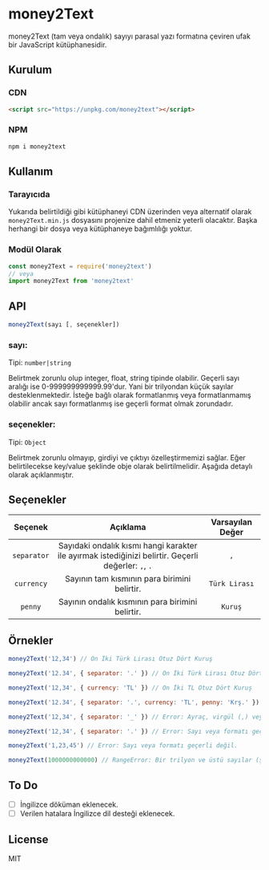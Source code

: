 # money2Text

money2Text (tam veya ondalık) sayıyı parasal yazı formatına çeviren ufak bir JavaScript kütüphanesidir.

## Kurulum

### CDN

```html
<script src="https://unpkg.com/money2text"></script>
```

### NPM

```sh
npm i money2text
```

## Kullanım

### Tarayıcıda

Yukarıda belirtildiği gibi kütüphaneyi CDN üzerinden veya alternatif olarak `money2Text.min.js` dosyasını projenize dahil etmeniz yeterli olacaktır. Başka herhangi bir dosya veya kütüphaneye bağımlılığı yoktur.

### Modül Olarak

```javascript
const money2Text = require('money2text')
// veya
import money2Text from 'money2text'
```

## API

```javascript
money2Text(sayı [, seçenekler])
```

### sayı:

Tipi: `number|string`

Belirtmek zorunlu olup integer, float, string tipinde olabilir. Geçerli sayı aralığı ise 0-999999999999.99'dur. Yani bir trilyondan küçük sayılar desteklenmektedir. İsteğe bağlı olarak formatlanmış veya formatlanmamış olabilir ancak sayı formatlanmış ise geçerli format olmak zorundadır.

### seçenekler:

Tipi: `Object`

Belirtmek zorunlu olmayıp, girdiyi ve çıktıyı özelleştirmemizi sağlar. Eğer belirtilecekse key/value şeklinde obje olarak belirtilmelidir. Aşağıda detaylı olarak açıklanmıştır.

## Seçenekler

|   Seçenek   |                                              Açıklama                                               | Varsayılan Değer |
| :---------: | :-------------------------------------------------------------------------------------------------: | :--------------: |
| `separator` | Sayıdaki ondalık kısmı hangi karakter ile ayırmak istediğinizi belirtir. Geçerli değerler: `,`, `.` |       `,`        |
| `currency`  |                            Sayının tam kısmının para birimini belirtir.                             |  `Türk Lirası`   |
|   `penny`   |                          Sayının ondalık kısmının para birimini belirtir.                           |     `Kuruş`      |

## Örnekler

```javascript
money2Text('12,34') // On İki Türk Lirası Otuz Dört Kuruş

money2Text('12.34', { separator: '.' }) // On İki Türk Lirası Otuz Dört Kuruş

money2Text('12,34', { currency: 'TL' }) // On İki TL Otuz Dört Kuruş

money2Text('12.34', { separator: '.', currency: 'TL', penny: 'Krş.' }) // On İki TL Otuz Dört Krş.

money2Text('12,34', { separator: '_' }) // Error: Ayraç, virgül (,) veya nokta (.) olmalıdır.

money2Text('12,34', { separator: '.' }) // Error: Sayı veya formatı geçerli değil.

money2Text('1,23,45') // Error: Sayı veya formatı geçerli değil.

money2Text(1000000000000) // RangeError: Bir trilyon ve üstü sayılar (şimdilik) desteklenmemektedir.
```

## To Do
- [ ] İngilizce döküman eklenecek.
- [ ] Verilen hatalara İngilizce dil desteği eklenecek.

## License

MIT
